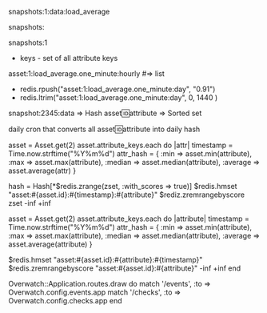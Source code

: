 snapshots:1:data:load_average

snapshots:

snapshots:1 
 * keys - set of all attribute keys
 
 
 
 asset:1:load_average.one_minute:hourly #=> list
 - redis.rpush("asset:1:load_average.one_minute:day", "0.91")
 - redis.ltrim("asset:1:load_average.one_minute:day", 0, 1440 )
 
 
snapshot:2345:data => Hash
asset:id:attribute => Sorted set

daily cron that converts all asset:id:attribute into daily hash


asset = Asset.get(2)
asset.attribute_keys.each do |attr|
  timestamp = Time.now.strftime("%Y%m%d")
  attr_hash = {
    :min => asset.min(attribute),
    :max => asset.max(attribute),
    :median => asset.median(attribute),
    :average => asset.average(attr)
  }
  
  hash = Hash[*$redis.zrange(zset, :with_scores => true)] 
  $redis.hmset "asset:#{asset.id}:#{timestamp}:#{attribute}"
  $rediz.zremrangebyscore zset -inf +inf
  
asset = Asset.get(2)
asset.attribute_keys.each do |attribute|
  timestamp = Time.now.strftime("%Y%m%d")
  attr_hash = {
    :min => asset.min(attribute),
    :max => asset.max(attribute),
    :median => asset.median(attribute),
    :average => asset.average(attribute)
  }

  $redis.hmset "asset:#{asset.id}:#{attribute}:#{timestamp}"
  $redis.zremrangebyscore "asset:#{asset.id}:#{attribute}" -inf +inf
end


Overwatch::Application.routes.draw do 
  match '/events', :to => Overwatch.config.events.app
  match '/checks', :to => Overwatch.config.checks.app
end




